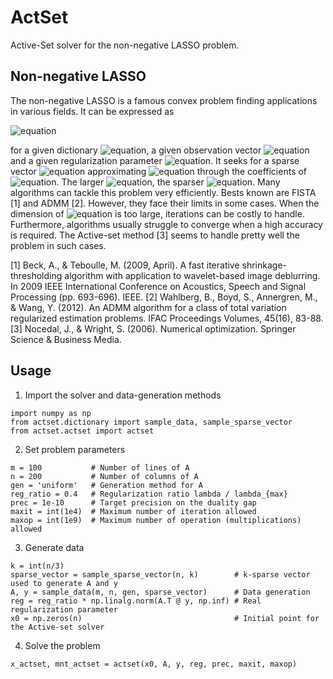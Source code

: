 # ActSet
Active-Set solver for the non-negative LASSO problem.

## Non-negative LASSO

The non-negative LASSO is a famous convex problem finding applications in various fields. It can be expressed as

![equation](http://www.sciweavers.org/upload/Tex2Img_1602351556/render.png)

for a given dictionary ![equation](http://www.sciweavers.org/upload/Tex2Img_1602351348/render.png), a given observation vector ![equation](http://www.sciweavers.org/upload/Tex2Img_1602351368/render.png) and a given regularization parameter ![equation](http://www.sciweavers.org/upload/Tex2Img_1602351404/render.png). It seeks for a sparse vector ![equation](http://www.sciweavers.org/upload/Tex2Img_1602351217/render.png) approximating ![equation](http://www.sciweavers.org/upload/Tex2Img_1602351258/render.png) through the coefficients of ![equation](http://www.sciweavers.org/upload/Tex2Img_1602351298/render.png). The larger ![equation](http://www.sciweavers.org/upload/Tex2Img_1602351429/render.png), the sparser ![equation](http://www.sciweavers.org/upload/Tex2Img_1602351217/render.png). Many algorithms can tackle this problem very efficiently. Bests known are FISTA [1] and ADMM [2]. However, they face their limits in some cases. When the dimension of ![equation](http://www.sciweavers.org/upload/Tex2Img_1602351298/render.png) is too large, iterations can be costly to handle. Furthermore, algorithms usually struggle to converge when a high accuracy is required. The Active-set method [3] seems to handle pretty well the problem in such cases.

[1] Beck, A., & Teboulle, M. (2009, April). A fast iterative shrinkage-thresholding algorithm with application to wavelet-based image deblurring. In 2009 IEEE International Conference on Acoustics, Speech and Signal Processing (pp. 693-696). IEEE.
[2] Wahlberg, B., Boyd, S., Annergren, M., & Wang, Y. (2012). An ADMM algorithm for a class of total variation regularized estimation problems. IFAC Proceedings Volumes, 45(16), 83-88.
[3] Nocedal, J., & Wright, S. (2006). Numerical optimization. Springer Science & Business Media.

## Usage

1. Import the solver and data-generation methods
```{python}
import numpy as np
from actset.dictionary import sample_data, sample_sparse_vector
from actset.actset import actset
```

2. Set problem parameters
```{python}
m = 100           # Number of lines of A
n = 200           # Number of columns of A
gen = 'uniform'   # Generation method for A
reg_ratio = 0.4   # Regularization ratio lambda / lambda_{max}
prec = 1e-10      # Target precision on the duality gap
maxit = int(1e4)  # Maximum number of iteration allowed
maxop = int(1e9)  # Maximum number of operation (multiplications) allowed
```

3. Generate data
```{python}
k = int(n/3)
sparse_vector = sample_sparse_vector(n, k)        # k-sparse vector used to generate A and y
A, y = sample_data(m, n, gen, sparse_vector)      # Data generation
reg = reg_ratio * np.linalg.norm(A.T @ y, np.inf) # Real regularization parameter
x0 = np.zeros(n)                                  # Initial point for the Active-set solver
```

4. Solve the problem
```{python}
x_actset, mnt_actset = actset(x0, A, y, reg, prec, maxit, maxop)
```
